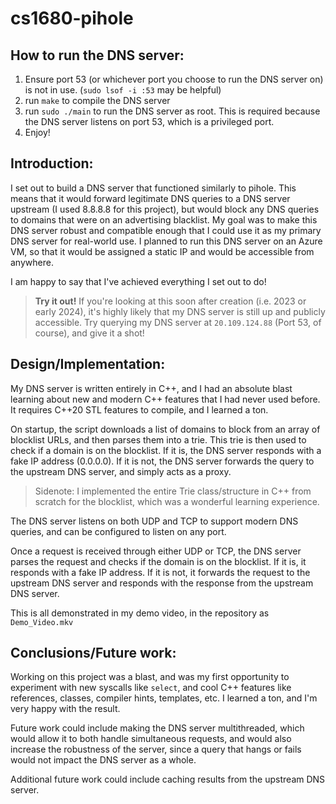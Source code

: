# cs1680-pihole

## How to run the DNS server:
1. Ensure port 53 (or whichever port you choose to run the DNS server on) is not in use. (`sudo lsof -i :53` may be helpful)
2. run `make` to compile the DNS server
3. run `sudo ./main` to run the DNS server as root. This is required because the DNS server listens on port 53, which is a privileged port.
4. Enjoy!


## Introduction:
I set out to build a DNS server that functioned similarly to pihole. This means that it would forward legitimate DNS queries to a DNS server upstream (I used 8.8.8.8 for this project), but would block any DNS queries to domains that were on an advertising blacklist.
My goal was to make this DNS server robust and compatible enough that I could use it as my primary DNS server for real-world use. I planned to run this DNS server on an Azure VM, so that it would be assigned a static IP and would be accessible from anywhere.

I am happy to say that I've achieved everything I set out to do!

> **Try it out!** If you're looking at this soon after creation (i.e. 2023 or early 2024), it's highly likely that my DNS server is still up and publicly accessible. Try querying my DNS server at `20.109.124.88` (Port 53, of course), and give it a shot!

## Design/Implementation:
My DNS server is written entirely in C++, and I had an absolute blast learning about new and modern C++ features that I had never used before. It requires C++20 STL features to compile, and I learned a ton.

On startup, the script downloads a list of domains to block from an array of blocklist URLs, and then parses them into a trie. This trie is then used to check if a domain is on the blocklist. If it is, the DNS server responds with a fake IP address (0.0.0.0). If it is not, the DNS server forwards the query to the upstream DNS server, and simply acts as a proxy.

> Sidenote: I implemented the entire Trie class/structure in C++ from scratch for the blocklist, which was a wonderful learning experience.

The DNS server listens on both UDP and TCP to support modern DNS queries, and can be configured to listen on any port.

Once a request is received through either UDP or TCP, the DNS server parses the request and checks if the domain is on the blocklist. If it is, it responds with a fake IP address. If it is not, it forwards the request to the upstream DNS server and responds with the response from the upstream DNS server.

This is all demonstrated in my demo video, in the repository as `Demo_Video.mkv`

## Conclusions/Future work:

Working on this project was a blast, and was my first opportunity to experiment with new syscalls like `select`, and cool C++ features like references, classes, compiler hints, templates, etc. I learned a ton, and I'm very happy with the result.

Future work could include making the DNS server multithreaded, which would allow it to both handle simultaneous requests, and would also increase the robustness of the server, since a query that hangs or fails would not impact the DNS server as a whole.

Additional future work could include caching results from the upstream DNS server.